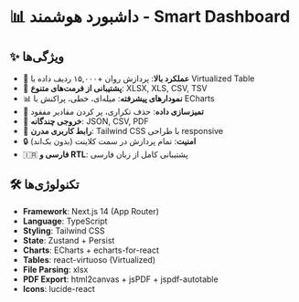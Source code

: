 # 📊 داشبورد هوشمند - Smart Dashboard

## ✨ ویژگی‌ها

- 🚀 **عملکرد بالا**: پردازش روان +۱۵,۰۰۰ ردیف داده با Virtualized Table
- 📁 **پشتیبانی از فرمت‌های متنوع**: XLSX, XLS, CSV, TSV
- 📊 **نمودارهای پیشرفته**: میله‌ای، خطی، پراکنش با ECharts
- 🧹 **تمیزسازی داده**: حذف تکراری، پر کردن مقادیر مفقود
- 💾 **خروجی چندگانه**: JSON, CSV, PDF
- 🎨 **رابط کاربری مدرن**: Tailwind CSS با طراحی responsive
- 🔒 **امنیت**: تمام پردازش در سمت کلاینت (بدون بک‌اند)
- 🇮🇷 **فارسی و RTL**: پشتیبانی کامل از زبان فارسی

## 🛠️ تکنولوژی‌ها

- **Framework**: Next.js 14 (App Router)
- **Language**: TypeScript
- **Styling**: Tailwind CSS
- **State**: Zustand + Persist
- **Charts**: ECharts + echarts-for-react
- **Tables**: react-virtuoso (Virtualized)
- **File Parsing**: xlsx
- **PDF Export**: html2canvas + jsPDF + jspdf-autotable
- **Icons**: lucide-react